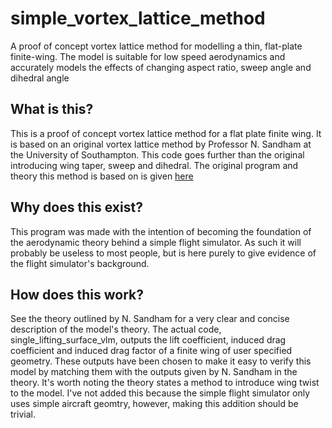 # simple_vortex_lattice_method
A proof of concept vortex lattice method for modelling a thin, flat-plate finite-wing. The model is suitable for low speed aerodynamics and accurately models
the effects of changing aspect ratio, sweep angle and dihedral angle

## What is this?
This is a proof of concept vortex lattice method for a flat plate finite wing. 
It is based on an original vortex lattice method by Professor N. Sandham at the University of Southampton. This code goes further than the original introducing wing taper,
sweep and dihedral. The original program and theory this method is based on is given [here](https://github.com/DeclanClifford/simple_vortex_lattice_method/blob/master/theory/vortex-lattice-theory.pdf) 

## Why does this exist?
This program was made with the intention of becoming the foundation of the aerodynamic theory behind a simple flight simulator.
As such it will probably be useless to most people, but is here purely to give evidence of the flight simulator's background.

## How does this work?
See the theory outlined by N. Sandham for a very clear and concise description of the model's theory.
The actual code, single_lifting_surface_vlm, outputs the lift coefficient, induced drag coefficient and induced drag factor of a finite wing of user specified geometry.
These outputs
have been chosen to make it easy to verify this model by matching them with the outputs given by N. Sandham in the theory. 
It's worth noting the theory states a method to introduce wing twist to the model. I've not added this because the simple flight simulator only uses simple aircraft geomtry,
however, making this addition should be trivial.
